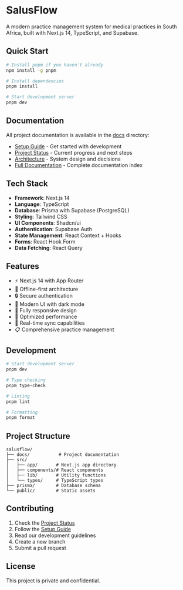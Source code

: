 # SalusFlow

A modern practice management system for medical practices in South Africa, built with Next.js 14, TypeScript, and Supabase.

## Quick Start

```bash
# Install pnpm if you haven't already
npm install -g pnpm

# Install dependencies
pnpm install

# Start development server
pnpm dev
```

## Documentation

All project documentation is available in the [docs](./docs) directory:

- [Setup Guide](./docs/SETUP.md) - Get started with development
- [Project Status](./docs/STATUS.md) - Current progress and next steps
- [Architecture](./docs/ARCHITECTURE.md) - System design and decisions
- [Full Documentation](./docs/README.md) - Complete documentation index

## Tech Stack

- **Framework**: Next.js 14
- **Language**: TypeScript
- **Database**: Prisma with Supabase (PostgreSQL)
- **Styling**: Tailwind CSS
- **UI Components**: Shadcn/ui
- **Authentication**: Supabase Auth
- **State Management**: React Context + Hooks
- **Forms**: React Hook Form
- **Data Fetching**: React Query

## Features

- ⚡️ Next.js 14 with App Router
- 💾 Offline-first architecture
- 🔒 Secure authentication
- 🎨 Modern UI with dark mode
- 📱 Fully responsive design
- 🚀 Optimized performance
- 🔄 Real-time sync capabilities
- 📋 Comprehensive practice management

## Development

```bash
# Start development server
pnpm dev

# Type checking
pnpm type-check

# Linting
pnpm lint

# Formatting
pnpm format
```

## Project Structure

```
salusflow/
├── docs/           # Project documentation
├── src/
│   ├── app/       # Next.js app directory
│   ├── components/# React components
│   ├── lib/       # Utility functions
│   └── types/     # TypeScript types
├── prisma/        # Database schema
└── public/        # Static assets
```

## Contributing

1. Check the [Project Status](./docs/STATUS.md)
2. Follow the [Setup Guide](./docs/SETUP.md)
3. Read our development guidelines
4. Create a new branch
5. Submit a pull request

## License

This project is private and confidential. 